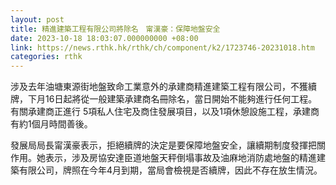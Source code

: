 ```yaml
---
layout: post
title: 精進建築工程有限公司將除名　甯漢豪：保障地盤安全
date: 2023-10-18 18:03:07.000000000 +08:00
link: https://news.rthk.hk/rthk/ch/component/k2/1723746-20231018.htm
categories: rthk
---
```


涉及去年油塘東源街地盤致命工業意外的承建商精進建築工程有限公司，不獲續牌，下月16日起將從一般建築承建商名冊除名，當日開始不能夠進行任何工程。有關承建商正進行 5項私人住宅及商住發展項目，以及1項休憩設施工程，承建商有約1個月時間善後。

發展局局長甯漢豪表示，拒絕續牌的決定是要保障地盤安全，讓續期制度發揮把關作用。她表示，涉及房協安達臣道地盤天秤倒塌事故及油麻地消防處地盤的精進建築有限公司，牌照在今年4月到期，當局會檢視是否續牌，因此不存在放生情況。
